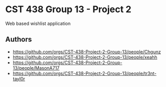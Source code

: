 # CST 438 Group 13 - Project 2
Web based wishlist application

## Authors
- https://github.com/orgs/CST-438-Project-2-Group-13/people/Chgunz
- https://github.com/orgs/CST-438-Project-2-Group-13/people/xeahh
- https://github.com/orgs/CST-438-Project-2-Group-13/people/MasonA717
- https://github.com/orgs/CST-438-Project-2-Group-13/people/tr3nt-tayl0r
